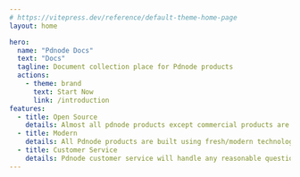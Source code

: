```yaml
---
# https://vitepress.dev/reference/default-theme-home-page
layout: home

hero:
  name: "Pdnode Docs"
  text: "Docs"
  tagline: Document collection place for Pdnode products
  actions:
    - theme: brand
      text: Start Now
      link: /introduction
features:
  - title: Open Source
    details: Almost all pdnode products except commercial products are open source.
  - title: Modern
    details: All Pdnode products are built using fresh/modern technology.
  - title: Customer Service
    details: Pdnode customer service will handle any reasonable questions you have within 24 hours
---
```



